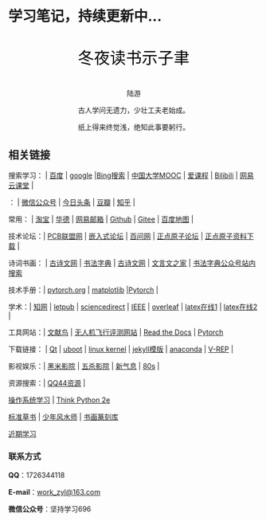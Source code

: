 # 学习笔记，持续更新中...

<p align="center"  style="color:black;font-size:40px;"><font face="微软雅黑" size="6">冬夜读书示子聿</font></p>

<p align="center" >  陆游 </p>

<p align="center" > 古人学问无遗力，少壮工夫老始成。 </p>

<p align="center" > 纸上得来终觉浅，绝知此事要躬行。 </p>



## 相关链接

搜索学习： |   [百度](https://baidu.com)   | [google](https://www.google.com.hk/)  |[Bing搜索](https://cn.bing.com/?rdr=1&rdrig=D8052D35315B4F8C9D9F9DEBFE862547&FORM=BEHPTB&ensearch=1)  |  [中国大学MOOC](https://www.icourse163.org/)  | [爱课程](http://www.icourses.cn/home/)  | [Bilibili](https://www.bilibili.com/)    | [网易云课堂](https://study.163.com/)    |

： |  [微信公众号](https://mp.weixin.qq.com/cgi-bin/home?t=home/index&lang=zh_CN&token=268338194)  |   [今日头条](https://www.toutiao.com/)   | [豆瓣](https://www.douban.com/)     |    [知乎](https://www.zhihu.com/)    |    

常用： |   [淘宝](https://www.taobao.com/?spm=a21bo.2017.201857.1.35f111d9o1Usjj)    |    [华德](http://www.hhdu.edu.cn/)  |  [网易邮箱](https://email.163.com/#module=welcome.WelcomeModule%7C%7B%7D)     |  [Github](https://github.com)   |  [Gitee](https://gitee.com/) |   [百度地图](https://map.baidu.com/@14086790.68,5718671.6,12z)  |  

技术论坛：|  [PCB联盟网](https://www.pcbbar.com/)  |    [嵌入式论坛](http://www.armbbs.cn/)  | [百问网](https://www.100ask.net/index)   |  [正点原子论坛](http://www.openedv.com/)   |  [正点原子资料下载](http://www.openedv.com/docs/index.html) | 

诗词书画： |  [古诗文网](https://www.gushiwen.cn/)   |   [书法字典](http://www.shufazidian.com/)    |  [古诗文网](http://www.gushice.com/)    |  [文言文之家](http://www.wywzj.cn/)  |    [书法字典公众号站内搜索](https://data.newrank.cn/m/s.html?s=OzEpPiw+PjxH)

技术手册：|   [pytorch.org](https://pytorch.org/get-started/locally/)  |   [matplotlib](https://matplotlib.org/gallery/index.html)     |[Pytorch](https://pytorch-cn.readthedocs.io/zh/latest/)     |

学术：|  [知网](https://www.cnki.net/)     |  [letpub](https://www.letpub.com.cn/)    |    [sciencedirect](https://www.sciencedirect.com/)    |     [IEEE](https://ieeexplore.ieee.org/Xplore/home.jsp]) |  [overleaf](https://www.overleaf.com/p)  |  [latex在线1](https://www.codecogs.com/latex/eqneditor.php)     |  [latex在线2](https://latex.91maths.com/)     | 

工具网站：|  [文献鸟](https://www.storkapp.me/)  | [无人机飞行评测网站](https://www.flyeval.com/)    |   [Read the Docs](https://readthedocs.org/dashboard/)    |  [Pytorch](https://pytorch.org/) 

下载链接： |  [Qt](http://download.qt.io/archive/qt/)   |   [uboot](ftp://ftp.denx.de/pub/u-boot/)  |   [linux kernel](https://mirrors.edge.kernel.org/pub/linux/kernel/)   |  [jekyll模版](http://jekyllthemes.org/)   |  [anaconda](https://mirrors.tuna.tsinghua.edu.cn/anaconda/archive/)  |     [V-REP](https://www.coppeliarobotics.com/) | 

影视娱乐：|   [黑米影院](http://www.tv432.com/index.html)    | [五杀影院](https://www.yufu5.com/)    |  [新气息](http://m.qixiys.com/)     |  [80s](http://www.8080s.net/ )  |

资源搜索：|  [QQ44资源](http://www.45678.org/)  |   

[操作系统学习](https://rcore-os.github.io/rCore-Tutorial-Book-v3/#)    |  [Think Python 2e](https://codingpy.com/books/thinkpython2/index.html)

[标准草书](http://www.360doc.cn/mip/795643749.html)    | [少年风水师](http://www.23us.tw/0_84161/)    |  [书画篆刻库](https://life696.github.io/shuFaImg/Doc_Art/)



[近期学习](https://users.encs.concordia.ca/~ymzhang/publications.html)

### 联系方式

**QQ**：1726344118

**E-mail**：work_zyl@163.com

**微信公众号**：坚持学习696

​	
